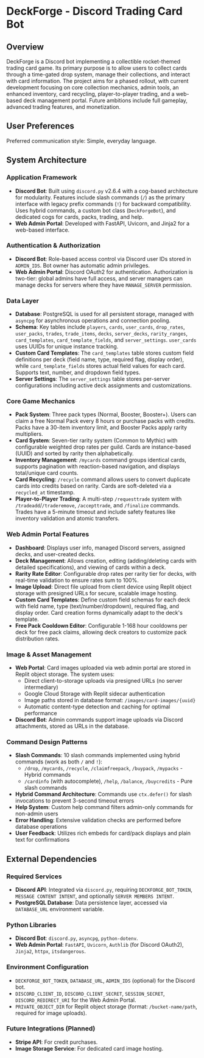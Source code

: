 # DeckForge - Discord Trading Card Bot

## Overview
DeckForge is a Discord bot implementing a collectible rocket-themed trading card game. Its primary purpose is to allow users to collect cards through a time-gated drop system, manage their collections, and interact with card information. The project aims for a phased rollout, with current development focusing on core collection mechanics, admin tools, an enhanced inventory, card recycling, player-to-player trading, and a web-based deck management portal. Future ambitions include full gameplay, advanced trading features, and monetization.

## User Preferences
Preferred communication style: Simple, everyday language.

## System Architecture

### Application Framework
- **Discord Bot**: Built using `discord.py` v2.6.4 with a cog-based architecture for modularity. Features include slash commands (`/`) as the primary interface with legacy prefix commands (`!`) for backward compatibility. Uses hybrid commands, a custom bot class (`DeckForgeBot`), and dedicated cogs for cards, packs, trading, and help.
- **Web Admin Portal**: Developed with FastAPI, Uvicorn, and Jinja2 for a web-based interface.

### Authentication & Authorization
- **Discord Bot**: Role-based access control via Discord user IDs stored in `ADMIN_IDS`. Bot owner has automatic admin privileges.
- **Web Admin Portal**: Discord OAuth2 for authentication. Authorization is two-tier: global admins have full access, and server managers can manage decks for servers where they have `MANAGE_SERVER` permission.

### Data Layer
- **Database**: PostgreSQL is used for all persistent storage, managed with `asyncpg` for asynchronous operations and connection pooling.
- **Schema**: Key tables include `players`, `cards`, `user_cards`, `drop_rates`, `user_packs`, `trades`, `trade_items`, `decks`, `server_decks`, `rarity_ranges`, `card_templates`, `card_template_fields`, and `server_settings`. `user_cards` uses UUIDs for unique instance tracking.
- **Custom Card Templates**: The `card_templates` table stores custom field definitions per deck (field name, type, required flag, display order), while `card_template_fields` stores actual field values for each card. Supports text, number, and dropdown field types.
- **Server Settings**: The `server_settings` table stores per-server configurations including active deck assignments and customizations.

### Core Game Mechanics
- **Pack System**: Three pack types (Normal, Booster, Booster+). Users can claim a free Normal Pack every 8 hours or purchase packs with credits. Packs have a 30-item inventory limit, and Booster Packs apply rarity multipliers.
- **Card System**: Seven-tier rarity system (Common to Mythic) with configurable weighted drop rates per guild. Cards are instance-based (UUID) and sorted by rarity then alphabetically.
- **Inventory Management**: `/mycards` command groups identical cards, supports pagination with reaction-based navigation, and displays total/unique card counts.
- **Card Recycling**: `/recycle` command allows users to convert duplicate cards into credits based on rarity. Cards are soft-deleted via a `recycled_at` timestamp.
- **Player-to-Player Trading**: A multi-step `/requesttrade` system with `/tradeadd`/`/traderemove`, `/accepttrade`, and `/finalize` commands. Trades have a 5-minute timeout and include safety features like inventory validation and atomic transfers.

### Web Admin Portal Features
- **Dashboard**: Displays user info, managed Discord servers, assigned decks, and user-created decks.
- **Deck Management**: Allows creation, editing (adding/deleting cards with detailed specifications), and viewing of cards within a deck.
- **Rarity Rate Editor**: Configurable drop rates per rarity tier for decks, with real-time validation to ensure rates sum to 100%.
- **Image Upload**: Direct file upload from client device using Replit object storage with presigned URLs for secure, scalable image hosting.
- **Custom Card Templates**: Define custom field schemas for each deck with field name, type (text/number/dropdown), required flag, and display order. Card creation forms dynamically adapt to the deck's template.
- **Free Pack Cooldown Editor**: Configurable 1-168 hour cooldowns per deck for free pack claims, allowing deck creators to customize pack distribution rates.

### Image & Asset Management
- **Web Portal**: Card images uploaded via web admin portal are stored in Replit object storage. The system uses:
  - Direct client-to-storage uploads via presigned URLs (no server intermediary)
  - Google Cloud Storage with Replit sidecar authentication
  - Image paths stored in database format: `/images/card-images/{uuid}`
  - Automatic content-type detection and caching for optimal performance
- **Discord Bot**: Admin commands support image uploads via Discord attachments, stored as URLs in the database.

### Command Design Patterns
- **Slash Commands**: 10 slash commands implemented using hybrid commands (work as both `/` and `!`):
  - `/drop`, `/mycards`, `/recycle`, `/claimfreepack`, `/buypack`, `/mypacks` - Hybrid commands
  - `/cardinfo` (with autocomplete), `/help`, `/balance`, `/buycredits` - Pure slash commands
- **Hybrid Command Architecture**: Commands use `ctx.defer()` for slash invocations to prevent 3-second timeout errors
- **Help System**: Custom help command filters admin-only commands for non-admin users
- **Error Handling**: Extensive validation checks are performed before database operations
- **User Feedback**: Utilizes rich embeds for card/pack displays and plain text for confirmations

## External Dependencies

### Required Services
- **Discord API**: Integrated via `discord.py`, requiring `DECKFORGE_BOT_TOKEN`, `MESSAGE CONTENT INTENT`, and optionally `SERVER MEMBERS INTENT`.
- **PostgreSQL Database**: Data persistence layer, accessed via `DATABASE_URL` environment variable.

### Python Libraries
- **Discord Bot**: `discord.py`, `asyncpg`, `python-dotenv`.
- **Web Admin Portal**: `FastAPI`, `Uvicorn`, `Authlib` (for Discord OAuth2), `Jinja2`, `httpx`, `itsdangerous`.

### Environment Configuration
- `DECKFORGE_BOT_TOKEN`, `DATABASE_URL`, `ADMIN_IDS` (optional) for the Discord bot.
- `DISCORD_CLIENT_ID`, `DISCORD_CLIENT_SECRET`, `SESSION_SECRET`, `DISCORD_REDIRECT_URI` for the Web Admin Portal.
- `PRIVATE_OBJECT_DIR` for Replit object storage (format: `/bucket-name/path`, required for image uploads).

### Future Integrations (Planned)
- **Stripe API**: For credit purchases.
- **Image Storage Service**: For dedicated card image hosting.